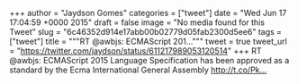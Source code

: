 
+++
author = "Jaydson Gomes"
categories = ["tweet"]
date = "Wed Jun 17 17:04:59 +0000 2015"
draft = false
image = "No media found for this Tweet"
slug = "6c46352d914e17abb00b02779d05fab2300d5ee6"
tags = ["tweet"]
title = """RT @awbjs: ECMAScript 201..."""
tweet = true
tweet_url = "https://twitter.com/jaydson/status/611217989053120514"
+++
RT @awbjs: ECMAScript 2015 Language Specification has been approved as a standard by the Ecma International General Assembly http://t.co/Pk…
